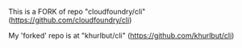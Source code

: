 This is a FORK of repo "cloudfoundry/cli" (https://github.com/cloudfoundry/cli)

My 'forked' repo is at "khurlbut/cli" (https://github.com/khurlbut/cli)
